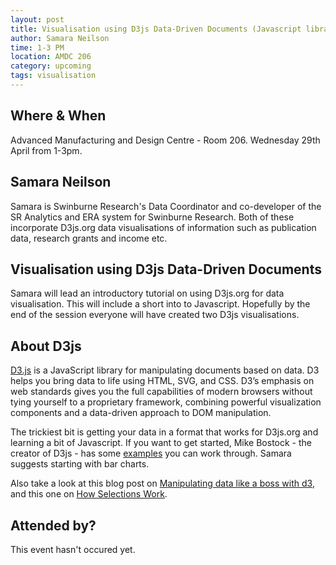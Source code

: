 ```yaml
---
layout: post
title: Visualisation using D3js Data-Driven Documents (Javascript library)
author: Samara Neilson
time: 1-3 PM
location: AMDC 206
category: upcoming
tags: visualisation
---
```


## Where & When

Advanced Manufacturing and Design Centre - Room 206. Wednesday 29th April from 1-3pm.

## Samara Neilson

Samara is Swinburne Research's Data Coordinator and co-developer of the SR Analytics and ERA system for Swinburne Research. Both of these incorporate D3js.org data visualisations of information such as publication data, research grants and income etc. 

## Visualisation using D3js Data-Driven Documents 

Samara will lead an introductory tutorial on using D3js.org for data visualisation. This will include a short into to Javascript. Hopefully by the end of the session everyone will have created two D3js visualisations.

## About D3js

<a href="http://d3js.org">D3.js</a> is a JavaScript library for manipulating documents based on data. D3 helps you bring data to life using HTML, SVG, and CSS. D3’s emphasis on web standards gives you the full capabilities of modern browsers without tying yourself to a proprietary framework, combining powerful visualization components and a data-driven approach to DOM manipulation. 

The trickiest bit is getting your data in a format that works for D3js.org and learning a bit of Javascript. If you want to get started, Mike Bostock - the creator of D3js - has some  <a href="http://bl.ocks.org/mbostock">examples</a> you can work through. Samara suggests starting with bar charts.

Also take a look at this blog post on <a href="http://www.jeromecukier.net/blog/2012/,05/28/manipulating-data-like-a-boss-with-d3/"> Manipulating data like a boss with d3</a>, and this one on <a href="http://bost.ocks.org/mike/selection/">How Selections Work</a>.


## Attended by?

This event hasn't occured yet.
